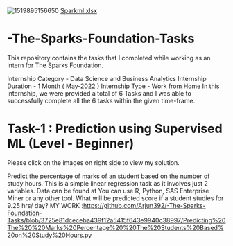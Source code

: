 ![1519895156650](https://user-images.githubusercontent.com/83445108/169630545-a087fc3e-4ce0-4cf3-8ff5-ab3190405bda.jpg)
[Sparkml.xlsx](https://github.com/Arjun392/-The-Sparks-Foundation-Tasks/files/8746179/Sparkml.xlsx)
# -The-Sparks-Foundation-Tasks
This repository contains the tasks that I completed while working as an intern for The Sparks Foundation.

Internship Category - Data Science and Business Analytics
Internship Duration - 1 Month ( May-2022 )
Internship Type - Work from Home
In this internship, we were provided a total of 6 Tasks and I was able to successfully complete all the 6 tasks within the given time-frame.



# Task-1 : Prediction using Supervised ML (Level - Beginner)
Please click on the images on right side to view my solution.

Predict the percentage of marks of an student based on the number of study hours.
This is a simple linear regression task as it involves just 2 variables.
Data can be found at 
You can use R, Python, SAS Enterprise Miner or any other tool.
What will be predicted score if a student studies for 9.25 hrs/ day?
 MY WORK :https://github.com/Arjun392/-The-Sparks-Foundation-Tasks/blob/3725e81dceceba439f12a5415f643e9940c38997/Predicting%20The%20%20Marks%20Percentage%20%20The%20Students%20Based%20on%20Study%20Hours.py

